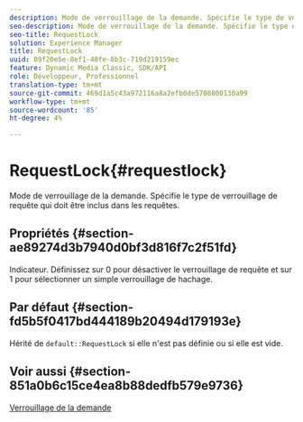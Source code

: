 ```yaml
---
description: Mode de verrouillage de la demande. Spécifie le type de verrouillage de requête qui doit être inclus dans les requêtes.
seo-description: Mode de verrouillage de la demande. Spécifie le type de verrouillage de requête qui doit être inclus dans les requêtes.
seo-title: RequestLock
solution: Experience Manager
title: RequestLock
uuid: 09f20e5e-8ef1-48fe-8b3c-719d219159ec
feature: Dynamic Media Classic, SDK/API
role: Développeur, Professionnel
translation-type: tm+mt
source-git-commit: 469d1a5c43a972116a8a2efb0de5708800130a99
workflow-type: tm+mt
source-wordcount: '85'
ht-degree: 4%

---
```



# RequestLock{#requestlock}

Mode de verrouillage de la demande. Spécifie le type de verrouillage de requête qui doit être inclus dans les requêtes.

## Propriétés {#section-ae89274d3b7940d0bf3d816f7c2f51fd}

Indicateur. Définissez sur 0 pour désactiver le verrouillage de requête et sur 1 pour sélectionner un simple verrouillage de hachage.

## Par défaut {#section-fd5b5f0417bd444189b20494d179193e}

Hérité de `default::RequestLock` si elle n&#39;est pas définie ou si elle est vide.

## Voir aussi {#section-851a0b6c15ce4ea8b88dedfb579e9736}

[Verrouillage de la demande](../../../../../is-api/image-catalog/image-serving-api-ref/c-image-catalog-reference/c-attributes-reference/r-requestlock.md#reference-8bbe2f581be847d3b9fa123e8e5e94b0)
